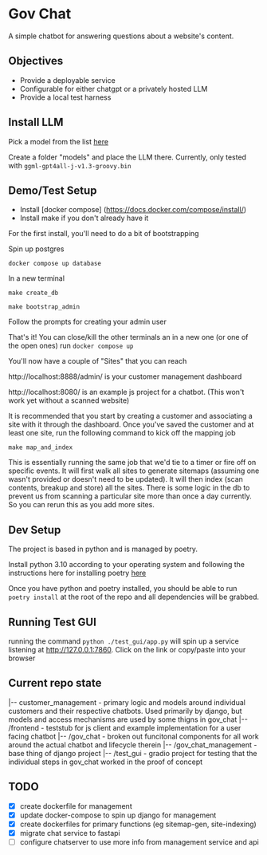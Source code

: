 # Gov Chat

A simple chatbot for answering questions about a website's content.

## Objectives

- Provide a deployable service 
- Configurable for either chatgpt or a privately hosted LLM
- Provide a local test harness

## Install LLM

Pick a model from the list [here](https://gpt4all.io/index.html)

Create a folder "models" and place the LLM there. Currently, only tested with `ggml-gpt4all-j-v1.3-groovy.bin`

## Demo/Test Setup

- Install [docker compose] (https://docs.docker.com/compose/install/)
- Install make if you don't already have it


For the first install, you'll need to do a bit of bootstrapping

Spin up postgres

`docker compose up database`

In a new terminal

`make create_db`

`make bootstrap_admin`

Follow the prompts for creating your admin user

That's it! You can close/kill the other terminals an in a new one (or one of the open ones) run
`docker compose up`


You'll now have a couple of "Sites" that you can reach 

http://localhost:8888/admin/ is your customer management dashboard

http://localhost:8080/ is an example js project for a chatbot. (This won't work yet without a scanned website)



It is recommended that you start by creating a customer and associating a site with it through the dashboard. Once you've saved the customer and at least one site, run the following command to kick off the mapping job

`make map_and_index`


This is essentially running the same job that we'd tie to a timer or fire off on specific events. It will first walk all sites to generate sitemaps (assuming one wasn't provided or doesn't need to be updated). It will then index (scan contents, breakup and store) all the sites. There is some logic in the db to prevent us from scanning a particular site more than once a day currently. So you can rerun this as you add more sites. 



## Dev Setup 

The project is based in python and is managed by poetry. 

Install python 3.10 according to your operating system and following the instructions here for installing poetry [here](https://python-poetry.org/docs/)

Once you have python and poetry installed, you should be able to run `poetry install` at the root of the repo and all dependencies will be grabbed. 



## Running Test GUI

running the command `python ./test_gui/app.py` will spin up a service listening at http://127.0.0.1:7860. Click on the link or copy/paste into your browser


## Current repo state


|-- customer_management - primary logic and models around individual customers and their respective chatbots. Used primarily by django, but models and access mechanisms are used by some thigns in gov_chat
|-- /frontend - teststub for js client and example implementation for a user facing chatbot
|-- /gov_chat - broken out funcitonal components for all work around the actual chatbot and lifecycle therein
|-- /gov_chat_management - base thing of django project
|-- /test_gui - gradio project for testing that the individual steps in gov_chat worked in the proof of concept


## TODO 

 - [x] create dockerfile for management
 - [x] update docker-compose to spin up django for management
 - [x] create dockerfiles for primary functions (eg sitemap-gen, site-indexing)
 - [x] migrate chat service to fastapi
 - [ ] configure chatserver to use more info from management service and api